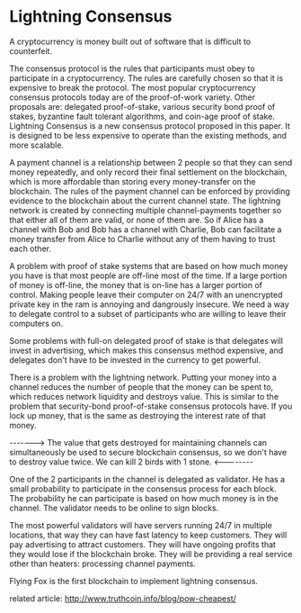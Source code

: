 Lightning Consensus
===================

A cryptocurrency is money built out of software that is difficult to counterfeit. 

The consensus protocol is the rules that participants must obey to participate in a cryptocurrency. The rules are carefully chosen so that it is expensive to break the protocol. The most popular cryptocurrency consensus protocols today are of the proof-of-work variety. Other proposals are: delegated proof-of-stake, various security bond proof of stakes, byzantine fault tolerant algorithms, and coin-age proof of stake.
Lightning Consensus is a new consensus protocol proposed in this paper. It is designed to be less expensive to operate than the existing methods, and more scalable. 

A payment channel is a relationship between 2 people so that they can send money repeatedly, and only record their final settlement on the blockchain, which is more affordable than storing every money-transfer on the blockchain. The rules of the payment channel can be enforced by providing evidence to the blockchain about the current channel state. The lightning network is created by connecting multiple channel-payments together so that either all of them are valid, or none of them are. So if Alice has a channel with Bob and Bob has a channel with Charlie, Bob can facilitate a money transfer from Alice to Charlie without any of them having to trust each other.

A problem with proof of stake systems that are based on how much money you have is that most people are off-line most of the time. If a large portion of money is off-line, the money that is on-line has a larger portion of control. Making people leave their computer on 24/7 with an unencrypted private key in the ram is annoying and dangrously insecure. We need a way to delegate control to a subset of participants who are willing to leave their computers on.

Some problems with full-on delegated proof of stake is that delegates will invest in advertising, which makes this consensus method expensive, and delegates don't have to be invested in the currency to get powerful.

There is a problem with the lightning network. Putting your money into a channel reduces the number of people that the money can be spent to, which reduces network liquidity and destroys value. This is similar to the problem that security-bond proof-of-stake consensus protocols have. If you lock up money, that is the same as destroying the interest rate of that money. 

-------> The value that gets destroyed for maintaining channels can simultaneously be used to secure blockchain consensus, so we don't have to destroy value twice. We can kill 2 birds with 1 stone. <--------

One of the 2 participants in the channel is delegated as validator. He has a small probability to participate in the consensus process for each block. The probability he can participate is based on how much money is in the channel. The validator needs to be online to sign blocks.

The most powerful validators will have servers running 24/7 in multiple locations, that way they can have fast latency to keep customers. They will pay advertising to attract customers. They will have ongoing profits that they would lose if the blockchain broke. They will be providing a real service other than heaters: processing channel payments.

Flying Fox is the first blockchain to implement lightning consensus.

related article: http://www.truthcoin.info/blog/pow-cheapest/